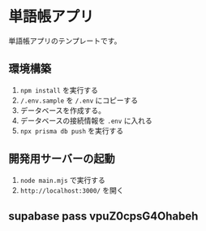 # 単語帳アプリ

単語帳アプリのテンプレートです。

## 環境構築

1. `npm install` を実行する
2. `/.env.sample` を `/.env` にコピーする
3. データベースを作成する。
4. データベースの接続情報を `.env` に入れる
5. `npx prisma db push` を実行する

## 開発用サーバーの起動

1. `node main.mjs` で実行する
2. `http://localhost:3000/` を開く

## supabase pass vpuZ0cpsG4Ohabeh
